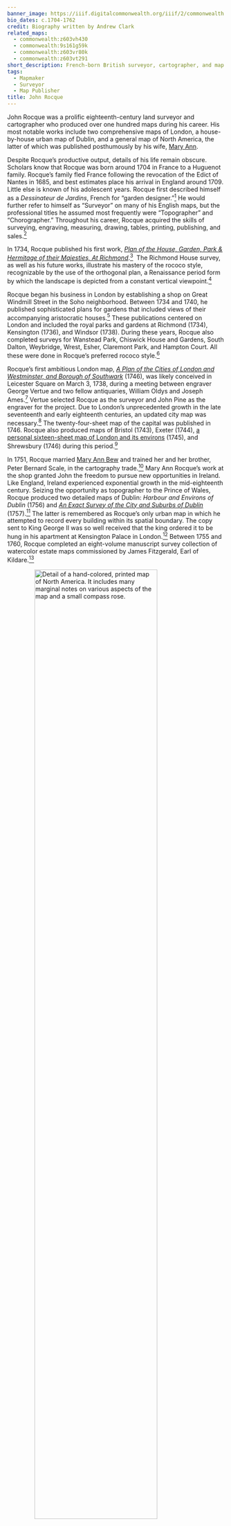 ```yaml
---
banner_image: https://iiif.digitalcommonwealth.org/iiif/2/commonwealth:z603vt30s/535,948,2733,1294/,1200/0/default.jpg
bio_dates: c.1704-1762
credit: Biography written by Andrew Clark
related_maps:
  - commonwealth:z603vh430
  - commonwealth:9s161g59k
  - commonwealth:z603vr80k
  - commonwealth:z603vt291
short_description: French-born British surveyor, cartographer, and map seller
tags:
  - Mapmaker
  - Surveyor
  - Map Publisher
title: John Rocque
---
```

John Rocque was a prolific eighteenth-century land surveyor and cartographer who produced over one hundred maps during his career. His most notable works include two comprehensive maps of London, a house-by-house urban map of Dublin, and a general map of North America, the latter of which was published posthumously by his wife, [Mary Ann](/people/mary-ann-rocque/).

Despite Rocque’s productive output, details of his life remain obscure. Scholars know that Rocque was born around 1704 in France to a Huguenot family. Rocque’s family fled France following the revocation of the Edict of Nantes in 1685, and best estimates place his arrival in England around 1709. Little else is known of his adolescent years. Rocque first described himself as a _Dessinateur de Jardins_, French for “garden designer.”[^1] He would further refer to himself as “Surveyor” on many of his English maps, but the professional titles he assumed most frequently were “Topographer” and “Chorographer.” Throughout his career, Rocque acquired the skills of surveying, engraving, measuring, drawing, tables, printing, publishing, and sales.[^2]

In 1734, Rocque published his first work, [_Plan of the House, Garden, Park & Hermitage of their Majesties, At Richmond_](https://www.rct.uk/collection/702999/plan-of-the-house-gardens-park-hermitage-of-their-majesties-at-richmond).[^3]  The Richmond House survey, as well as his future works, illustrate his mastery of the rococo style, recognizable by the use of the orthogonal plan, a Renaissance period form by which the landscape is depicted from a constant vertical viewpoint.[^4]

Rocque began his business in London by establishing a shop on Great Windmill Street in the Soho neighborhood. Between 1734 and 1740, he published sophisticated plans for gardens that included views of their accompanying aristocratic houses.[^5] These publications centered on London and included the royal parks and gardens at Richmond (1734), Kensington (1736), and Windsor (1738). During these years, Rocque also completed surveys for Wanstead Park, Chiswick House and Gardens, South Dalton, Weybridge, Wrest, Esher, Claremont Park, and Hampton Court. All these were done in Rocque’s preferred rococo style.[^6]

Rocque’s first ambitious London map, [_A Plan of the Cities of London and Westminster, and Borough of Southwark_](https://www.loc.gov/item/76696823/) (1746), was likely conceived in Leicester Square on March 3, 1738, during a meeting between engraver George Vertue and two fellow antiquaries, William Oldys and Joseph Ames.[^7] Vertue selected Rocque as the surveyor and John Pine as the engraver for the project. Due to London’s unprecedented growth in the late seventeenth and early eighteenth centuries, an updated city map was necessary.[^8] The twenty-four-sheet map of the capital was published in 1746. Rocque also produced maps of Bristol (1743), Exeter (1744), [a personal sixteen-sheet map of London and its environs](https://collections.library.yale.edu/catalog/15826791) (1745), and Shrewsbury (1746) during this period.[^9]

In 1751, Rocque married [Mary Ann Bew](/people/mary-ann-rocque) and trained her and her brother, Peter Bernard Scale, in the cartography trade.[^10] Mary Ann Rocque’s work at the shop granted John the freedom to pursue new opportunities in Ireland. Like England, Ireland experienced exponential growth in the mid-eighteenth century. Seizing the opportunity as topographer to the Prince of Wales, Rocque produced two detailed maps of Dublin: _Harbour and Environs of Dublin_ (1756) and [_An Exact Survey of the City and Suburbs of Dublin_](https://curiosity.lib.harvard.edu/scanned-maps/catalog/44-990114744870203941) (1757).[^11] The latter is remembered as Rocque’s only urban map in which he attempted to record every building within its spatial boundary. The copy sent to King George II was so well received that the king ordered it to be hung in his apartment at Kensington Palace in London.[^12] Between 1755 and 1760, Rocque completed an eight-volume manuscript survey collection of watercolor estate maps commissioned by James Fitzgerald, Earl of Kildare.[^13]

<a href="/maps/commonwealth:9s161g59k/"><img src="https://iiif.digitalcommonwealth.org/iiif/2/commonwealth:9s161g60b/1992,5484,3868,2067/full/0/default.jpg" alt="Detail of a hand-colored, printed map of North America. It includes many marginal notes on various aspects of the map and a small compass rose." style="display: block;margin-left: auto;margin-right: auto;width: 75%;" title="Deatil from Rocque’s &quot;A General Map of North America,&quot; which was published after his death in 1762."></a>

In addition to his celebrated European maps, Rocque also produced maps of the North American continent. In 1750, he drew, engraved, and published the map [_Chart of Chibucto Harbour, on the Coast of Accadia, or Nova Scotia, with the Plan of the Town of Halifax_](/maps/commonwealth:z603vt291/). Additionally, Rocque produced the acclaimed [_A General Map of North America_](/maps/commonwealth:9s161g59k/) (1762). He drew this map over the course of sixteen years while working as a topographer for George II and George III. Mary Ann Rocque joined publisher Andrew Dury in London to publish the map of North America less than a year after John died in 1762. At the time of its publication, A General Map of North America was the continent’s most comprehensive and accurate map to date. Mary Ann continued to publish her works and John’s until her retirement in 1770.

Banner image: detail from [Rocque, _To the rt. honble. the Earl of Halifax, first lord commissioner of trade & plantations, &c &c this chart of Chibucto Harbour, on the coast of Accadia, or Nova Scotia, with the plan of the town of Halifax,_ 1750](/maps/commonwealth:z603vt291).

[^1]: Ralph Hyde, in _The A to Z of Georgian London_ (Lympne Castle, Kent: H. Margary in association with Guildhall Library, 1981), v.

[^2]: John Montague, “New Light on John Rocque: His Career as Artist-Engraver and His Two Great City Maps of London (1746) and Dublin (1756),” _Imago Mundi: The International Journal for the History of Cartography_ 74, no. 1 (2022): 33.

[^3]: Montague, “New Light on John Rocque,” 33.

[^4]: Montague, “New Light on John Rocque,” 34

[^5]: Rodney Walshaw, “John Rocque: A Revolutionary Map-maker,” _Brentford & Chiswick Local History Journal_, 2004, https://brentfordandchiswicklhs.org.uk/john-rocque-a-revolutionary-map-maker/.

[^6]: Hyde, _A to Z of Georgian London_, v.

[^7]: Hyde, _A to Z of Georgian London_, v..

[^8]: Walshaw, “John Rocque: A Revolutionary Map-maker.”

[^9]: Catherine Delano-Smith and Roger J. P. Kain, _English Maps: A History_ (Toronto: University of Toronto Press, 1999), 88.

[^10]: Lucy Horowitz, “Mary Ann Rocque,” American Revolutionary Geographies Online, https://www.argomaps.org/people/mary-ann-rocque/.

[^11]: Montague, “New Light on John Rocque,” 39.

[^12]: Montague, “New Light on John Rocque,” 39.

[^13]: Montague, “New Light on John Rocque,” 39.

### Bibliography

Delano-Smith, Catherine, and Roger J. P. Kain. _English Maps: A History_. Toronto: University of Toronto Press, 1999.

Horner, Arnold. “Retrieving the Landscapes of Eighteenth-Century County Kildare: The 1755-1760 Estate Maps of John Rocque.” _Archaeology Ireland_ 31, no. 2 (Summer 2017): 19–23. https://www.jstor.org/stable/90014318.

Jennings, Michael, Cecelia Malaguti, and Kristoffer Damgaard. “General Map of North America.” _Neatline Antique Maps_. https://neatlinemaps.com/antiquemap/nl-00865-a-general-map-of-north-america-in-which-is-expressd-the-several-new-roads-forts-engagements-c-taken-from-actual-surveys-and-observations-made-in-the-army-employd.

Laxton, Paul. “Rocque, John (1704? -1762), land surveyor and cartographer.” In _Oxford Dictionary of National Biography_. September 23, 2004. https://www.oxforddnb.com/display/10.1093/ref:odnb/9780198614128.001.0001/odnb-9780198614128-e-37907.

Montague, John. “New Light on John Rocque: His Career as Artist-Engraver and His Two Great City Maps of London (1746) and Dublin (1756).” _Imago Mundi: The International Journal for the History of Cartography_ 74, no. 1 (2022): 31–62.

Rocque, John, with introductory remarks by Ralph Hyde. _The A to Z of Georgian London_. Lympne Castle, Kent: Harry Margary in association with Guildhall Library, London, 1981.

Varley, John. “John Rocque. Engraver, Surveyor, Cartographer and Map-Seller.” _Imago Mundi: The International Journal for the History of Cartography_ 5 (1948): 83–91.  

Walshaw, Rodney. “John Rocque: A Revolutionary Map-maker.” _Brentford & Chiswick Local History Journal_, 2004. https://brentfordandchiswicklhs.org.uk/john-rocque-a-revolutionary-map-maker/.

***
